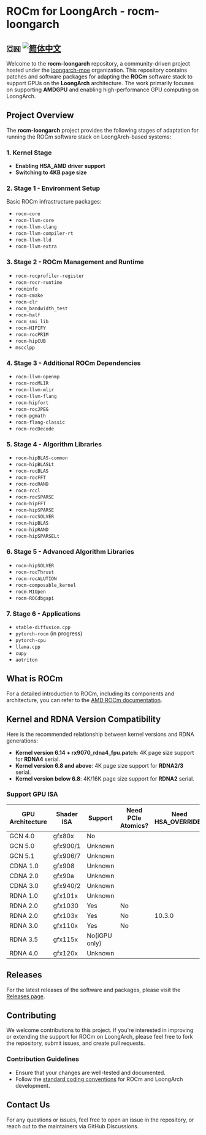 # ROCm for LoongArch - rocm-loongarch

## 🇨🇳 [![简体中文](https://img.shields.io/badge/lang-中文-red.svg)](README_CN.md)

Welcome to the **rocm-loongarch** repository, a community-driven project hosted under the [loongarch-moe](https://github.com/loongarch-moe) organization. This repository contains patches and software packages for adapting the **ROCm** software stack to support GPUs on the **LoongArch** architecture. The work primarily focuses on supporting **AMDGPU** and enabling high-performance GPU computing on LoongArch.

## Project Overview

The **rocm-loongarch** project provides the following stages of adaptation for running the ROCm software stack on LoongArch-based systems:

### 1. **Kernel Stage**
   - **Enabling HSA_AMD driver support**
   - **Switching to 4KB page size**

### 2. **Stage 1 - Environment Setup**
   Basic ROCm infrastructure packages:
   - `rocm-core`
   - `rocm-llvm-core`
   - `rocm-llvm-clang`
   - `rocm-llvm-compiler-rt`
   - `rocm-llvm-lld`
   - `rocm-llvm-extra`

### 3. **Stage 2 - ROCm Management and Runtime**
   - `rocm-rocprofiler-register`
   - `rocm-rocr-runtime`
   - `rocminfo`
   - `rocm-cmake`
   - `rocm-clr`
   - `rocm_bandwidth_test`
   - `rocm-half`
   - `rocm_smi_lib`
   - `rocm-HIPIFY`
   - `rocm-rocPRIM`
   - `rocm-hipCUB`
   - `mscclpp`

### 4. **Stage 3 - Additional ROCm Dependencies**
   - `rocm-llvm-openmp`
   - `rocm-rocMLIR`
   - `rocm-llvm-mlir`
   - `rocm-llvm-flang`
   - `rocm-hipfort`
   - `rocm-rocJPEG`
   - `rocm-pgmath`
   - `rocm-flang-classic`
   - `rocm-rocDecode`

### 5. **Stage 4 - Algorithm Libraries**
   - `rocm-hipBLAS-common`
   - `rocm-hipBLASLt`
   - `rocm-rocBLAS`
   - `rocm-rocFFT`
   - `rocm-rocRAND`
   - `rocm-rccl`
   - `rocm-rocSPARSE`
   - `rocm-hipFFT`
   - `rocm-hipSPARSE`
   - `rocm-rocSOLVER`
   - `rocm-hipBLAS`
   - `rocm-hipRAND`
   - `rocm-hipSPARSELt`

### 6. **Stage 5 - Advanced Algorithm Libraries**
   - `rocm-hipSOLVER`
   - `rocm-rocThrust`
   - `rocm-rocALUTION`
   - `rocm-composable_kernel`
   - `rocm-MIOpen`
   - `rocm-ROCdbgapi`

### 7. **Stage 6 - Applications**
   - `stable-diffusion.cpp`
   - `pytorch-rocm` (in progress)
   - `pytorch-cpu`
   - `llama.cpp`
   - `cupy`
   - `aotriton`

## What is ROCm

For a detailed introduction to ROCm, including its components and architecture, you can refer to the [AMD ROCm documentation](https://rocm.docs.amd.com/en/latest/what-is-rocm.html).

## Kernel and RDNA Version Compatibility

Here is the recommended relationship between kernel versions and RDNA generations:
- **Kernel version 6.14 + rx9070_rdna4_fpu.patch**: 4K page size support for **RDNA4** serial.
- **Kernel version 6.8 and above**: 4K page size support for **RDNA2/3** serial.
- **Kernel version below 6.8**: 4K/16K page size support for **RDNA2** serial.

### Support GPU ISA

| GPU Architecture | Shader ISA | Support | Need PCIe Atomics? | Need HSA_OVERRIDE? |
| -- | -- | -- | -- | -- |
| GCN 4.0 | gfx80x | No | | |
| GCN 5.0 | gfx900/1 | Unknown | | |
| GCN 5.1 | gfx906/7 | Unknown | | |
| CDNA 1.0 | gfx908 | Unknown | | |
| CDNA 2.0 | gfx90a | Unknown | | |
| CDNA 3.0 | gfx940/2 | Unknown | | |
| RDNA 1.0 | gfx101x | Unknown | | |
| RDNA 2.0 | gfx1030 | Yes | No | |
| RDNA 2.0 | gfx103x | Yes | No | 10.3.0 |
| RDNA 3.0 | gfx110x | Yes | No | |
| RDNA 3.5 | gfx115x | No(iGPU only) | | |
| RDNA 4.0 | gfx120x | Unknown | | |

## Releases

For the latest releases of the software and packages, please visit the [Releases page](https://github.com/loongarch-moe/rocm-loongarch/releases).

## Contributing

We welcome contributions to this project. If you're interested in improving or extending the support for ROCm on LoongArch, please feel free to fork the repository, submit issues, and create pull requests.

### Contribution Guidelines
- Ensure that your changes are well-tested and documented.
- Follow the [standard coding conventions](CONTRIBUTING.md) for ROCm and LoongArch development.

## Contact Us

For any questions or issues, feel free to open an issue in the repository, or reach out to the maintainers via GitHub Discussions.
